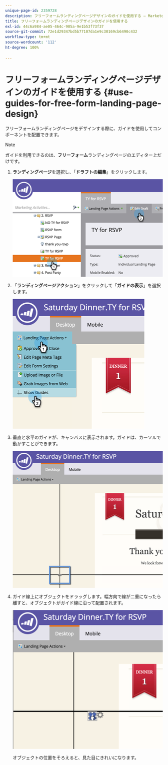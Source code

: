 ```yaml
---
unique-page-id: 2359728
description: フリーフォームランディングページデザインのガイドを使用する — Marketo ドキュメント — 製品ドキュメント
title: フリーフォームランディングページデザインのガイドを使用する
exl-id: 44c6a984-ae05-464c-905a-9e1b53f73f37
source-git-commit: 72e1d29347bd5b77107da1e9c30169cb6490c432
workflow-type: tm+mt
source-wordcount: '112'
ht-degree: 100%

---
```


# フリーフォームランディングページデザインのガイドを使用する {#use-guides-for-free-form-landing-page-design}

フリーフォームランディングページをデザインする際に、ガイドを使用してコンポーネントを配置できます。

>[!NOTE]
>
>ガイドを利用できるのは、**フリーフォーム**&#x200B;ランディングページのエディター上だけです。

1. **ランディングページ**&#x200B;を選択し、「**ドラフトの編集**」をクリックします。

   ![](assets/image2015-5-20-14-3a10-3a9.png)

1. 「**ランディングページアクション**」をクリックして「**ガイドの表示**」を選択します。

   ![](assets/image2015-5-20-14-3a12-3a15.png)

1. 垂直と水平のガイドが、キャンバスに表示されます。ガイドは、カーソルで動かすことができます。

   ![](assets/image2015-5-20-14-3a15-3a9.png)

1. ガイド線上にオブジェクトをドラッグします。幅方向で線が二重になったら離すと、オブジェクトがガイド線に沿って配置されます。

   ![](assets/image2015-5-20-14-3a17-3a24.png)

   オブジェクトの位置をそろえると、見た目にきれいになります。
